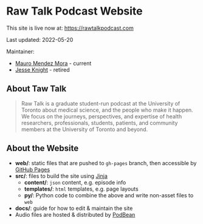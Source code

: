 # Raw Talk Podcast Website

This site is live now at: https://rawtalkpodcast.com

Last updated: 2022-05-20

Maintainer:
  - [Mauro Mendez Mora](mauro.mendez@mail.utoronto.ca) - current
  - [Jesse Knight](mailto:jesse.x.knight@protonmail.com) - retired

## About Taw Talk

> Raw Talk is a graduate student-run podcast at the University of Toronto
  about medical science, and the people who make it happen.
  We focus on the journeys, perspectives, and expertise of
  health researchers, professionals, students, patients, and community members
  at the University of Toronto and beyond.

## About the Website

- **web/**: static files that are pushed to `gh-pages` branch, then accessible by
  [GitHub Pages](https://raw-talk-podcast.github.io/website)
- **src/**: files to build the site using
  [Jinja](https://jinja.palletsprojects.com/en/2.11.x/)
  - **content/**: `json` content, e.g. episode info
  - **templates/**: `html` templates, e.g. page layouts
  - **py/**: Python code to combine the above and write non-asset files to `web`
- **docs/**: guide for how to edit & maintain the site
- Audio files are hosted & distributed by
  [PodBean](https://rawtalkims.podbean.com)
